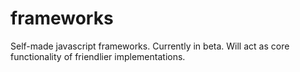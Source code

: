 # frameworks
Self-made javascript frameworks. Currently in beta. Will act as core functionality of friendlier implementations.
